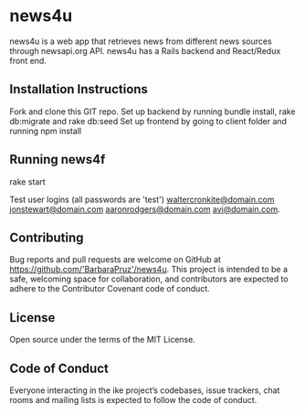 # news4u
news4u is a web app that retrieves news from different news sources through newsapi.org API.
news4u has a Rails backend and React/Redux front end.

Installation Instructions
-------------------------
Fork and clone this GIT repo. 
Set up backend by running bundle install, rake db:migrate and rake db:seed
Set up frontend by going to client folder and running npm install

Running news4f
------------------   
rake start

Test user logins (all passwords are 'test')
waltercronkite@domain.com
jonstewart@domain.com
aaronrodgers@domain.com
avi@domain.com.


Contributing
------------
Bug reports and pull requests are welcome on GitHub at https://github.com/'BarbaraPruz'/news4u. This project is intended to be a safe, welcoming space for collaboration, and contributors are expected to adhere to the Contributor Covenant code of conduct.

License
-------
Open source under the terms of the MIT License.

Code of Conduct
---------------
Everyone interacting in the ike project’s codebases, issue trackers, chat rooms and mailing lists is expected to follow the code of conduct.

